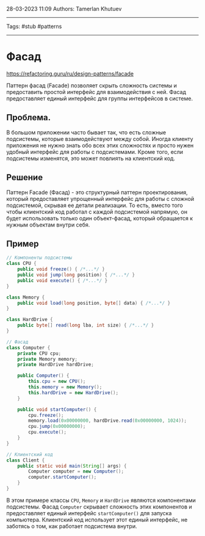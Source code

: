 28-03-2023
11:09
Authors: Tamerlan Khutuev
***
Tags: #stub #patterns 
***
# Фасад
https://refactoring.guru/ru/design-patterns/facade

Паттерн фасад (Facade) позволяет скрыть сложность системы и предоставить простой интерфейс для взаимодействия с ней. Фасад предоставляет единый интерфейс для группы интерфейсов в системе.

## Проблема.
В большом приложении часто бывает так, что есть сложные подсистемы, которые взаимодействуют между собой. Иногда клиенту приложения не нужно знать обо всех этих сложностях и просто нужен удобный интерфейс для работы с подсистемами. Кроме того, если подсистемы изменятся, это может повлиять на клиентский код.

## Решение
Паттерн Facade (Фасад) - это структурный паттерн проектирования, который предоставляет упрощенный интерфейс для работы с сложной подсистемой, скрывая ее детали реализации. То есть, вместо того чтобы клиентский код работал с каждой подсистемой напрямую, он будет использовать только один объект-фасад, который обращается к нужным объектам внутри себя.

## Пример
```java
// Компоненты подсистемы
class CPU {
    public void freeze() { /*...*/ }
    public void jump(long position) { /*...*/ }
    public void execute() { /*...*/ }
}

class Memory {
    public void load(long position, byte[] data) { /*...*/ }
}

class HardDrive {
    public byte[] read(long lba, int size) { /*...*/ }
}

// Фасад
class Computer {
    private CPU cpu;
    private Memory memory;
    private HardDrive hardDrive;

    public Computer() {
        this.cpu = new CPU();
        this.memory = new Memory();
        this.hardDrive = new HardDrive();
    }

    public void startComputer() {
        cpu.freeze();
        memory.load(0x00000000, hardDrive.read(0x00000000, 1024));
        cpu.jump(0x00000000);
        cpu.execute();
    }
}

// Клиентский код
class Client {
    public static void main(String[] args) {
        Computer computer = new Computer();
        computer.startComputer();
    }
}
```
В этом примере классы `CPU`, `Memory` и `HardDrive` являются компонентами подсистемы. Фасад `Computer` скрывает сложность этих компонентов и предоставляет единый интерфейс `startComputer()` для запуска компьютера. Клиентский код использует этот единый интерфейс, не заботясь о том, как работает подсистема внутри.
